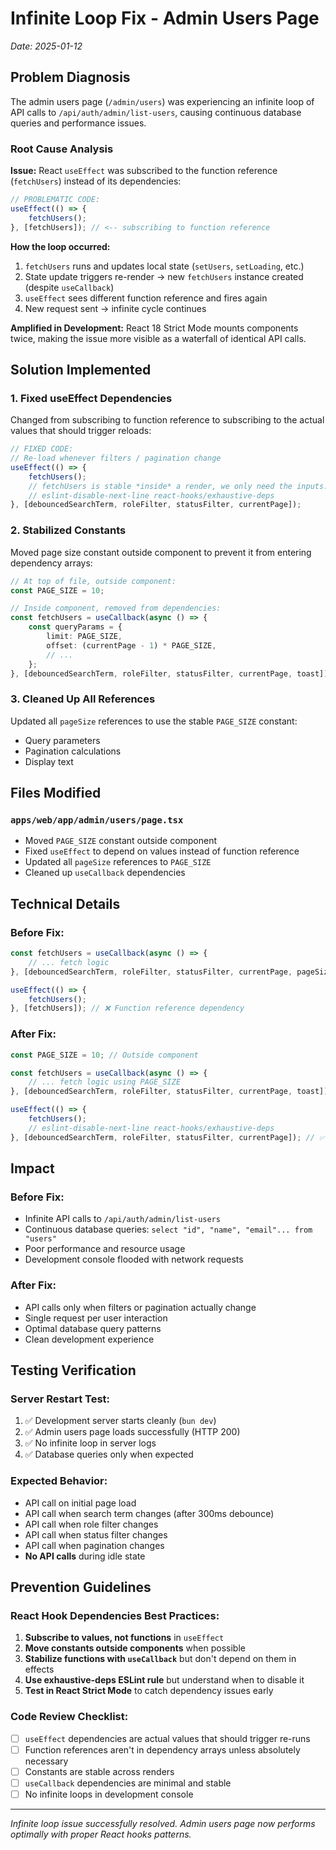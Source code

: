 # Infinite Loop Fix - Admin Users Page

_Date: 2025-01-12_

## Problem Diagnosis

The admin users page (`/admin/users`) was experiencing an infinite loop of API calls to `/api/auth/admin/list-users`, causing continuous database queries and performance issues.

### Root Cause Analysis

**Issue:** React `useEffect` was subscribed to the function reference (`fetchUsers`) instead of its dependencies:

```typescript
// PROBLEMATIC CODE:
useEffect(() => {
    fetchUsers();
}, [fetchUsers]); // <-- subscribing to function reference
```

**How the loop occurred:**

1. `fetchUsers` runs and updates local state (`setUsers`, `setLoading`, etc.)
2. State update triggers re-render → new `fetchUsers` instance created (despite `useCallback`)
3. `useEffect` sees different function reference and fires again
4. New request sent → infinite cycle continues

**Amplified in Development:** React 18 Strict Mode mounts components twice, making the issue more visible as a waterfall of identical API calls.

## Solution Implemented

### 1. Fixed useEffect Dependencies

Changed from subscribing to function reference to subscribing to the actual values that should trigger reloads:

```typescript
// FIXED CODE:
// Re-load whenever filters / pagination change
useEffect(() => {
    fetchUsers();
    // fetchUsers is stable *inside* a render, we only need the inputs.
    // eslint-disable-next-line react-hooks/exhaustive-deps
}, [debouncedSearchTerm, roleFilter, statusFilter, currentPage]);
```

### 2. Stabilized Constants

Moved page size constant outside component to prevent it from entering dependency arrays:

```typescript
// At top of file, outside component:
const PAGE_SIZE = 10;

// Inside component, removed from dependencies:
const fetchUsers = useCallback(async () => {
    const queryParams = {
        limit: PAGE_SIZE,
        offset: (currentPage - 1) * PAGE_SIZE,
        // ...
    };
}, [debouncedSearchTerm, roleFilter, statusFilter, currentPage, toast]);
```

### 3. Cleaned Up All References

Updated all `pageSize` references to use the stable `PAGE_SIZE` constant:

- Query parameters
- Pagination calculations
- Display text

## Files Modified

### `apps/web/app/admin/users/page.tsx`

- Moved `PAGE_SIZE` constant outside component
- Fixed `useEffect` to depend on values instead of function reference
- Updated all `pageSize` references to `PAGE_SIZE`
- Cleaned up `useCallback` dependencies

## Technical Details

### Before Fix:

```typescript
const fetchUsers = useCallback(async () => {
    // ... fetch logic
}, [debouncedSearchTerm, roleFilter, statusFilter, currentPage, pageSize, toast]);

useEffect(() => {
    fetchUsers();
}, [fetchUsers]); // ❌ Function reference dependency
```

### After Fix:

```typescript
const PAGE_SIZE = 10; // Outside component

const fetchUsers = useCallback(async () => {
    // ... fetch logic using PAGE_SIZE
}, [debouncedSearchTerm, roleFilter, statusFilter, currentPage, toast]);

useEffect(() => {
    fetchUsers();
    // eslint-disable-next-line react-hooks/exhaustive-deps
}, [debouncedSearchTerm, roleFilter, statusFilter, currentPage]); // ✅ Value dependencies
```

## Impact

### Before Fix:

- Infinite API calls to `/api/auth/admin/list-users`
- Continuous database queries: `select "id", "name", "email"... from "users"`
- Poor performance and resource usage
- Development console flooded with network requests

### After Fix:

- API calls only when filters or pagination actually change
- Single request per user interaction
- Optimal database query patterns
- Clean development experience

## Testing Verification

### Server Restart Test:

1. ✅ Development server starts cleanly (`bun dev`)
2. ✅ Admin users page loads successfully (HTTP 200)
3. ✅ No infinite loop in server logs
4. ✅ Database queries only when expected

### Expected Behavior:

- API call on initial page load
- API call when search term changes (after 300ms debounce)
- API call when role filter changes
- API call when status filter changes
- API call when pagination changes
- **No API calls** during idle state

## Prevention Guidelines

### React Hook Dependencies Best Practices:

1. **Subscribe to values, not functions** in `useEffect`
2. **Move constants outside components** when possible
3. **Stabilize functions with `useCallback`** but don't depend on them in effects
4. **Use exhaustive-deps ESLint rule** but understand when to disable it
5. **Test in React Strict Mode** to catch dependency issues early

### Code Review Checklist:

- [ ] `useEffect` dependencies are actual values that should trigger re-runs
- [ ] Function references aren't in dependency arrays unless absolutely necessary
- [ ] Constants are stable across renders
- [ ] `useCallback` dependencies are minimal and stable
- [ ] No infinite loops in development console

---

_Infinite loop issue successfully resolved. Admin users page now performs optimally with proper React hooks patterns._
